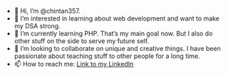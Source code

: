 - 👋 Hi, I’m @chintan357.
- 👀 I’m interested in learning about web development and want to make my DSA strong.
- 🌱 I’m currently learning PHP. That’s my main goal now. But I also do other stuff on the side to serve my future self.
- 💞️ I’m looking to collaborate on unique and creative things. I have been passionate about teaching stuff to other people for a long time.
- 📫 How to reach me: [Link to my LinkedIn](https://www.linkedin.com/in/chintan357/)


<!---
chintan357/chintan357 is a ✨ special ✨ repository because its `README.md` (this file) appears on your GitHub profile.
You can click the Preview link to take a look at your changes.
--->
